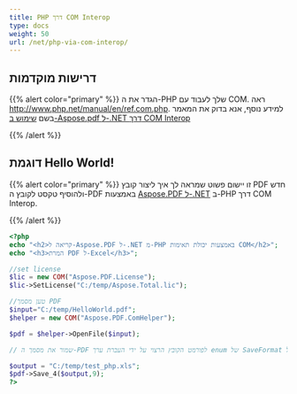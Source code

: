 ```yaml
---
title: PHP דרך COM Interop
type: docs
weight: 50
url: /net/php-via-com-interop/
---
```


## דרישות מוקדמות

{{% alert color="primary" %}}
הגדר את ה-PHP שלך לעבוד עם COM. ראה <http://www.php.net/manual/en/ref.com.php>. למידע נוסף, אנא בדוק את המאמר בשם [שימוש ב-Aspose.pdf ל-.NET דרך COM Interop](/pdf/net/use-aspose-pdf-for-net-via-com-interop/)

{{% /alert %}}

## דוגמת Hello World!

{{% alert color="primary" %}}
זו יישום פשוט שמראה לך איך ליצור קובץ PDF חדש ולהוסיף טקסט לקובץ ה-PDF באמצעות [Aspose.PDF ל-.NET](/pdf/net/) ב-PHP דרך COM Interop.

{{% /alert %}}

```php
<?php
echo "<h2>קריאה ל-Aspose.PDF ל-.NET מ-PHP באמצעות יכולת תאימות COM</h2>";
echo "<h3>המרת PDF ל-Excel</h3>";

//set license
$lic = new COM("Aspose.PDF.License");
$lic->SetLicense("C:/temp/Aspose.Total.lic");

//טען מסמך PDF
$input="C:/temp/HelloWorld.pdf";
$helper = new COM("Aspose.PDF.ComHelper");

$pdf = $helper->OpenFile($input);

// שמור את מסמך ה-PDF לפורמט הקובץ הרצוי על ידי העברת ערך enum של SaveFormat לפורמט, במקרה זה אנו מעבירים 9 ל-Excel.

$output = "C:/temp/test_php.xls";
$pdf->Save_4($output,9);
?>
```


